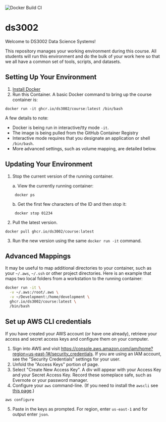 ![Docker Build CI](https://github.com/ds3002/course/workflows/Docker%20Build%20CI/badge.svg)

# ds3002

Welcome to DS3002 Data Science Systems!

This repository manages your working environment during this course. All students
will run this environment and do the bulk of your work here so that we all have a
common set of tools, scripts, and datasets.

## Setting Up Your Environment

1. [Install Docker](https://docs.docker.com/get-docker/)
2. Run this Container. A basic Docker command to bring up the course container is:

```
docker run -it ghcr.io/ds3002/course:latest /bin/bash
```

A few details to note:
- Docker is being run in interactive/tty mode `-it`.
- The image is being pulled from the GitHub Container Registry
- Interactive mode requires that you designate an application or shell `/bin/bash`.
- More advanced settings, such as volume mapping, are detailed below.

## Updating Your Environment

1. Stop the current version of the running container.

    a. View the currently running container:

        docker ps

    b. Get the first few characters of the ID and then stop it:

        docker stop 01234

2. Pull the latest version.

```
docker pull ghcr.io/ds3002/course:latest
```

3. Run the new version using the same `docker run -it` command.

## Advanced Mappings

It may be useful to map additional directories to your container, 
such as your `~/.aws`, `~/.ssh` or other project directories. 
Here is an example that maps two local folders from a workstation 
to the running container:

```bash
docker run -it \
  -v ~/.aws:/root/.aws \
  -v ~/Development:/home/development \
  ghcr.io/ds3002/course:latest \
  /bin/bash
```

## Set up AWS CLI credentials

If you have created your AWS account (or have one already), retrieve your
access and secret access keys and configure them on your computer.

1. Sign into AWS and visit https://console.aws.amazon.com/iam/home?region=us-east-1#/security_credentials. If you are using an IAM account, see the "Security Credentials" settings for your user.
2. Unfold the "Access Keys" portion of page.
3. Select "Create New Access Key". A div will appear with your Access Key and your Secret Access Key. Record these someplace safe, such as Evernote or your password manager.
4. Configure your `aws` command-line. (If you need to install the `awscli` see [this page](https://docs.aws.amazon.com/cli/latest/userguide/install-cliv2.html).)

```
aws configure
```

5. Paste in the keys as prompted. For region, enter `us-east-1` and for output enter `json`.

